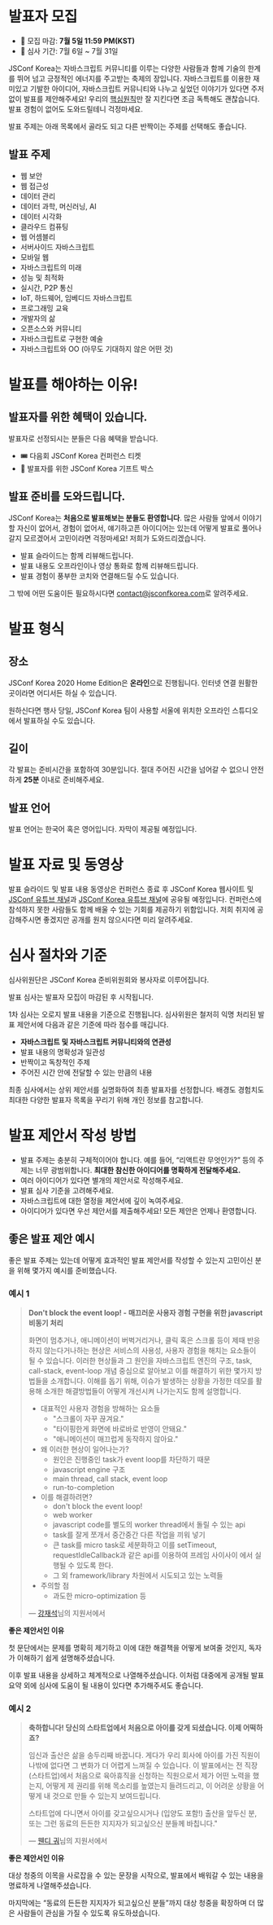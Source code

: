 # 발표자 모집

- 📅 모집 마감: **7월 5일 11:59 PM(KST)**
- 📅 심사 기간: 7월 6일 ~ 7월 31일

JSConf Korea는 자바스크립트 커뮤니티를 이루는 다양한 사람들과 함께 기술의 한계를 뛰어 넘고 긍정적인 에너지를 주고받는 축제의 장입니다. 자바스크립트를 이용한 재미있고 기발한 아이디어, 자바스크립트 커뮤니티와 나누고 싶었던 이야기가 있다면 주저없이 발표를 제안해주세요! 우리의 [핵심원칙](/ko/code-of-conduct)만 잘 지킨다면 조금 독특해도 괜찮습니다. 발표 경험이 없어도 도와드릴테니 걱정마세요.

발표 주제는 아래 목록에서 골라도 되고 다른 반짝이는 주제를 선택해도 좋습니다.

## 발표 주제

- 웹 보안
- 웹 접근성
- 데이터 관리
- 데이터 과학, 머신러닝, AI
- 데이터 시각화
- 클라우드 컴퓨팅
- 웹 어셈블리
- 서버사이드 자바스크립트
- 모바일 웹
- 자바스크립트의 미래
- 성능 및 최적화
- 실시간, P2P 통신
- IoT, 하드웨어, 임베디드 자바스크립트
- 프로그래밍 교육
- 개발자의 삶
- 오픈소스와 커뮤니티
- 자바스크립트로 구현한 예술
- 자바스크립트와 OO (아무도 기대하지 않은 어떤 것)

# 발표를 해야하는 이유!

## 발표자를 위한 혜택이 있습니다.

발표자로 선정되시는 분들은 다음 혜택을 받습니다.

- 🎟 다음회 JSConf Korea 컨퍼런스 티켓
- 🎁 발표자를 위한 JSConf Korea 기프트 박스

## 발표 준비를 도와드립니다.

JSConf Korea는 **처음으로 발표해보는 분들도 환영합니다**. 많은 사람들 앞에서 이야기할 자신이 없어서, 경험이 없어서, 얘기하고픈 아이디어는 있는데 어떻게 발표로 풀어나갈지 모르겠어서 고민이라면 걱정마세요! 저희가 도와드리겠습니다.

- 발표 슬라이드는 함께 리뷰해드립니다.
- 발표 내용도 오프라인이나 영상 통화로 함께 리뷰해드립니다.
- 발표 경험이 풍부한 코치와 연결해드릴 수도 있습니다.

그 밖에 어떤 도움이든 필요하시다면 [contact@jsconfkorea.com](mailto:contact@jsconfkorea.com)로 알려주세요.

# 발표 형식

## 장소
JSConf Korea 2020 Home Edition은 **온라인**으로 진행됩니다. 인터넷 연결 원활한 곳이라면 어디서든 하실 수 있습니다. 

원하신다면 행사 당일, JSConf Korea 팀이 사용할 서울에 위치한 오프라인 스튜디오에서 발표하실 수도 있습니다.

## 길이

각 발표는 준비시간을 포함하여 30분입니다. 절대 주어진 시간을 넘어갈 수 없으니 안전하게 **25분** 이내로 준비해주세요.

## 발표 언어

발표 언어는 한국어 혹은 영어입니다. 자막이 제공될 예정입니다.

# 발표 자료 및 동영상

발표 슬라이드 및 발표 내용 동영상은 컨퍼런스 종료 후 JSConf Korea 웹사이트 및 [JSConf 유튜브 채널](https://www.youtube.com/channel/UCzoVCacndDCfGDf41P-z0iA)과 [JSConf Korea 유튜브 채널](https://www.youtube.com/channel/UCkHwMMujxwX2s_nxXFsUcLQ)에 공유될 예정입니다. 컨퍼런스에 참석하지 못한 사람들도 함께 배울 수 있는 기회를 제공하기 위함입니다. 저희 취지에 공감해주시면 좋겠지만 공개를 원치 않으시다면 미리 알려주세요.

# 심사 절차와 기준

심사위원단은 JSConf Korea 준비위원회와 봉사자로 이루어집니다.

발표 심사는 발표자 모집이 마감된 후 시작됩니다.

1차 심사는 오로지 발표 내용을 기준으로 진행됩니다. 심사위원은 철저히 익명 처리된 발표 제안서에 다음과 같은 기준에 따라 점수를 매깁니다.

- **자바스크립트 및 자바스크립트 커뮤니티와의 연관성**
- 발표 내용의 명확성과 일관성
- 반짝이고 독창적인 주제
- 주어진 시간 안에 전달할 수 있는 만큼의 내용

최종 심사에서는 상위 제안서를 실명화하여 최종 발표자를 선정합니다. 배경도 경험치도 최대한 다양한 발표자 목록을 꾸리기 위해 개인 정보를 참고합니다.

# 발표 제안서 작성 방법

- 발표 주제는 충분히 구체적이어야 합니다. 예를 들어, “리액트란 무엇인가?” 등의 주제는 너무 광범위합니다. **최대한 참신한 아이디어를 명확하게 전달해주세요.**
- 여러 아이디어가 있다면 별개의 제안서로 작성해주세요.
- 발표 심사 기준을 고려해주세요.
- 자바스크립트에 대한 열정을 제안서에 깊이 녹여주세요.
- 아이디어가 있다면 우선 제안서를 제출해주세요! 모든 제안은 언제나 환영합니다.

## 좋은 발표 제안 예시

좋은 발표 주제는 있는데 어떻게 효과적인 발표 제안서를 작성할 수 있는지 고민이신 분을 위해 몇가지 예시를 준비했습니다.

### 예시 1

> **Don't block the event loop! - 매끄러운 사용자 경험 구현을 위한 javascript 비동기 처리**
>
> 화면이 멈추거나, 애니메이션이 버벅거리거나, 클릭 혹은 스크롤 등이 제때 반응하지 않는다거나하는 현상은 서비스의 사용성, 사용자 경험을 해치는 요소들이 될 수 있습니다. 이러한 현상들과 그 원인을 자바스크립트 엔진의 구조, task, call-stack, event-loop 개념 중심으로 알아보고 이를 해결하기 위한 몇가지 방법들을 소개합니다. 이해를 돕기 위해, 이슈가 발생하는 상황을 가정한 데모를 활용해 소개한 해결방법들이 어떻게 개선시켜 나가는지도 함께 설명합니다.
>
> - 대표적인 사용자 경험을 방해하는 요소들
>   - "스크롤이 자꾸 끊겨요."
>   - "타이핑한게 화면에 바로바로 반영이 안돼요."
>   - "애니메이션이 매끄럽게 동작하지 않아요."
> - 왜 이러한 현상이 일어나는가?
>   - 원인은 진행중인 task가 event loop를 차단하기 때문
>   - javascript engine 구조
>   - main thread, call stack, event loop
>   - run-to-completion
> - 이를 해결하려면?
>   - don't block the event loop!
>   - web worker
>   - javascript code를 별도의 worker thread에서 돌릴 수 있는 api
>   - task를 잘게 쪼개서 중간중간 다른 작업을 끼워 넣기
>   - 큰 task를 micro task로 세분화하고 이를 setTimeout, requestIdleCallback과 같은 api를 이용하여 프레임 사이사이 에서 실행될 수 있도록 한다.
>   - 그 외 framework/library 차원에서 시도되고 있는 노력들
> - 주의할 점
>   - 과도한 micro-optimization 등
>
> — [강재석](https://twitter.com/kang89kr)님의 지원서에서

**좋은 제안서인 이유**

첫 문단에서는 문제를 명확히 제기하고 이에 대한 해결책을 어떻게 보여줄 것인지, 독자가 이해하기 쉽게 설명해주셨습니다.

이후 발표 내용을 상세하고 체계적으로 나열해주셨습니다. 이처럼 대중에게 공개될 발표 요약 외에 심사에 도움이 될 내용이 있다면 추가해주셔도 좋습니다.

### 예시 2

> **축하합니다! 당신의 스타트업에서 처음으로 아이를 갖게 되셨습니다. 이제 어떡하죠?**
>
> 임신과 출산은 삶을 송두리째 바꿉니다. 게다가 우리 회사에 아이를 가진 직원이 나밖에 없다면 그 변화가 더 어렵게 느껴질 수 있습니다. 이 발표에서는 전 직장(스타트업)에서 처음으로 육아휴직을 신청하는 직원으로서 제가 어떤 노력을 했는지, 어떻게 제 권리를 위해 목소리를 높였는지 들려드리고, 이 어려운 상황을 어떻게 내 것으로 만들 수 있는지 보여드립니다.
>
> 스타트업에 다니면서 아이를 갖고싶으시거나 (입양도 포함!) 출산을 앞두신 분, 또는 그런 동료의 든든한 지지자가 되고싶으신 분들께 바칩니다."
>
> — [웬디 궈](https://twitter.com/wendygwo)님의 지원서에서

**좋은 제안서인 이유**

대상 청중의 이목을 사로잡을 수 있는 문장을 시작으로, 발표에서 배워갈 수 있는 내용을 명료하게 나열해주셨습니다.

마지막에는 “동료의 든든한 지지자가 되고싶으신 분들”까지 대상 청중을 확장하며 더 많은 사람들이 관심을 가질 수 있도록 유도하셨습니다.

